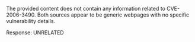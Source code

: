 The provided content does not contain any information related to CVE-2006-3490. Both sources appear to be generic webpages with no specific vulnerability details.

Response: UNRELATED